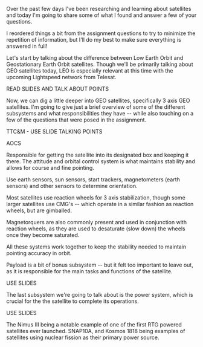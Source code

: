 
Over the past few days I've been researching and learning about satellites and today I'm going to share some of what I found and answer a few of your questions.

I reordered things a bit from the assignment questions to try to minimize the repetition of information, but I'll do my best to make sure everything is answered in full!

Let's start by talking about the difference between Low Earth Orbit and Geostationary Earth Orbit satellites. Though we'll be primarily talking about GEO satellites today, LEO is especially relevant at this time with the upcoming Lightspeed network from Telesat.

READ SLIDES AND TALK ABOUT POINTS


Now, we can dig a little deeper into GEO satellites, specifically 3 axis GEO satellites. I'm going to give just a brief overview of some of the different subsystems and what responsibilities they have -- while also touching on a few of the questions that were posed in the assignment.

TTC&M - USE SLIDE TALKING POINTS

AOCS

Responsible for getting the satellite into its designated box and keeping it there. The attitude and orbital control system is what maintains stability and allows for course and fine pointing.

Use earth sensors, sun sensors, start trackers, magnetometers (earth sensors) and other sensors to determine orientation.

Most satellites use reaction wheels for 3 axis stabilization, though some larger satellites use CMG's -- which operate in a similar fashion as reaction wheels, but are gimballed.

Magnetorquers are also commonly present and used in conjunction with reaction wheels, as they are used to desaturate (slow down) the wheels once they become saturated.

All these systems work together to keep the stability needed to maintain pointing accuracy in orbit.


Payload is a bit of bonus subsystem -- but it felt too important to leave out, as it is responsible for the main tasks and functions of the satellite.

USE SLIDES


The last subsystem we're going to talk about is the power system, which is crucial for the the satellite to complete its operations.

USE SLIDES

The Nimus III being a notable example of one of the first RTG powered satellites ever launched.
SNAP10A, and Kosmos 1818 being examples of satellites using nuclear fission as their primary power source.
